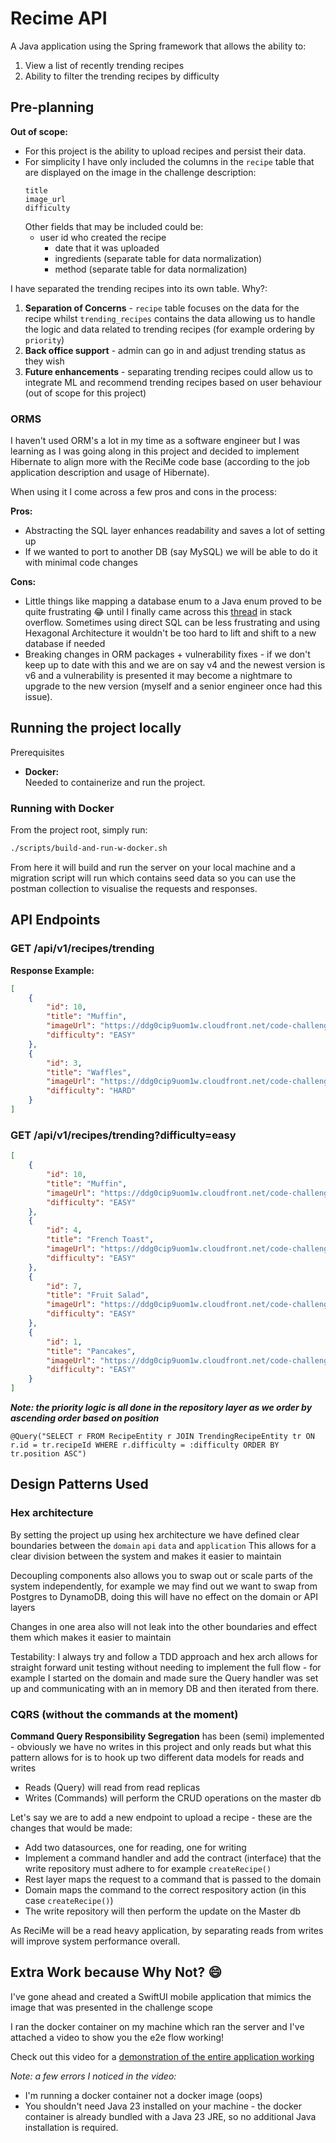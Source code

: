 # Recime API

A Java application using the Spring framework that allows the ability to:
1. View a list of recently trending recipes
2. Ability to filter the trending recipes by difficulty

## Pre-planning
**Out of scope:**
- For this project is the ability to upload recipes and persist their data. 
- For simplicity I have only included the columns in the `recipe` table that are displayed on the image in the challenge description:
    ```
    title
    image_url
    difficulty
    ```
  Other fields that may be included could be:
  - user id who created the recipe
    - date that it was uploaded
    - ingredients (separate table for data normalization)
    - method (separate table for data normalization)

I have separated the trending recipes into its own table. Why?:
1. **Separation of Concerns** - `recipe` table focuses on the data for the recipe whilst `trending_recipes` contains the data allowing us to handle the logic and data related to trending recipes (for example ordering by `priority`) 
2. **Back office support** - admin can go in and adjust trending status as they wish
3. **Future enhancements** - separating trending recipes could allow us to integrate ML and recommend trending recipes based on user behaviour (out of scope for this project)

### ORMS

I haven't used ORM's a lot in my time as a software engineer but I was learning as I was going along in this project and decided to implement Hibernate to align more with the ReciMe code base (according to the job application description and usage of Hibernate).

When using it I come across a few pros and cons in the process:

**Pros:**
- Abstracting the SQL layer enhances readability and saves a lot of setting up
- If we wanted to port to another DB (say MySQL) we will be able to do it with minimal code changes

**Cons:**
- Little things like mapping a database enum to a Java enum proved to be quite frustrating 😂 until I finally came across this [thread](https://stackoverflow.com/questions/27804069/hibernate-mapping-between-postgresql-enum-and-java-enum#:~:text=75-,Hibernate%206,-Hibernate%206%20has) in stack overflow. Sometimes using direct SQL can be less frustrating and using Hexagonal Architecture it wouldn't be too hard to lift and shift to a new database if needed
- Breaking changes in ORM packages + vulnerability fixes - if we don't keep up to date with this and we are on say v4 and the newest version is v6 and a vulnerability is presented it may become a nightmare to upgrade to the new version (myself and a senior engineer once had this issue).


## Running the project locally
Prerequisites
- **Docker:**  
  Needed to containerize and run the project.

### Running with Docker

From the project root, simply run:

```bash
./scripts/build-and-run-w-docker.sh
```

From here it will build and run the server on your local machine and a migration script will run which contains seed data so you can use the postman collection to visualise the requests and responses.

## API Endpoints

### GET /api/v1/recipes/trending

**Response Example:**

```json
[
    {
        "id": 10,
        "title": "Muffin",
        "imageUrl": "https://ddg0cip9uom1w.cloudfront.net/code-challenge/burger.jpg",
        "difficulty": "EASY"
    },
    {
        "id": 3,
        "title": "Waffles",
        "imageUrl": "https://ddg0cip9uom1w.cloudfront.net/code-challenge/burger.jpg",
        "difficulty": "HARD"
    }
]
```

### GET /api/v1/recipes/trending?difficulty=easy

```json
[
    {
        "id": 10,
        "title": "Muffin",
        "imageUrl": "https://ddg0cip9uom1w.cloudfront.net/code-challenge/burger.jpg",
        "difficulty": "EASY"
    },
    {
        "id": 4,
        "title": "French Toast",
        "imageUrl": "https://ddg0cip9uom1w.cloudfront.net/code-challenge/burger.jpg",
        "difficulty": "EASY"
    },
    {
        "id": 7,
        "title": "Fruit Salad",
        "imageUrl": "https://ddg0cip9uom1w.cloudfront.net/code-challenge/burger.jpg",
        "difficulty": "EASY"
    },
    {
        "id": 1,
        "title": "Pancakes",
        "imageUrl": "https://ddg0cip9uom1w.cloudfront.net/code-challenge/burger.jpg",
        "difficulty": "EASY"
    }
]
```

**_Note: the priority logic is all done in the repository layer as we order by ascending order based on position_**

```
@Query("SELECT r FROM RecipeEntity r JOIN TrendingRecipeEntity tr ON r.id = tr.recipeId WHERE r.difficulty = :difficulty ORDER BY tr.position ASC")
```

## Design Patterns Used

### Hex architecture
By setting the project up using hex architecture we have defined clear boundaries between the `domain` `api` `data` and `application`
This allows for a clear division between the system and makes it easier to maintain

Decoupling components also allows you to swap out or scale parts of the system independently, for example we may find out we want to swap from Postgres to DynamoDB, doing this will have no effect on the domain or API layers

Changes in one area also will not leak into the other boundaries and effect them which makes it easier to maintain

Testability: I always try and follow a TDD approach and hex arch allows for straight forward unit testing without needing to implement the full flow - for example I started on the domain and made sure the Query handler was set up and communicating with an in memory DB and then iterated from there.

### CQRS (without the commands at the moment)
**Command Query Responsibility Segregation** has been (semi) implemented - obviously we have no writes in this project and only reads but what this pattern allows for is to hook up two different data models for reads and writes
- Reads (Query) will read from read replicas
- Writes (Commands) will perform the CRUD operations on the master db

Let's say we are to add a new endpoint to upload a recipe - these are the changes that would be made:
- Add two datasources, one for reading, one for writing
- Implement a command handler and add the contract (interface) that the write repository must adhere to for example `createRecipe()`
- Rest layer maps the request to a command that is passed to the domain
- Domain maps the command to the correct respository action (in this case `createRecipe()`)
- The write repository will then perform the update on the Master db

As ReciMe will be a read heavy application, by separating reads from writes will improve system performance overall.

## Extra Work because Why Not? 😄 

I've gone ahead and created a SwiftUI mobile application that mimics the image that was presented in the challenge scope

I ran the docker container on my machine which ran the server and I've attached a video to show you the e2e flow working!

Check out this video for a [demonstration of the entire application working](https://drive.google.com/file/d/1-0RugJxgw11mK9woAKBgirkpmQnHf44S/view?usp=sharing)

_Note: a few errors I noticed in the video:_
- I'm running a docker container not a docker image (oops)
- You shouldn't need Java 23 installed on your machine -  the docker container is already bundled with a Java 23 JRE, so no additional Java installation is required.
